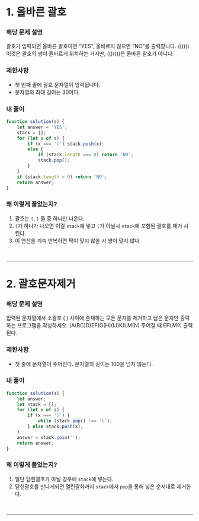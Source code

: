 # 1. 올바른 괄호

### 해당 문제 설명

괄호가 입력되면 올바른 괄호이면 “YES", 올바르지 않으면 ”NO"를 출력합니다.
(())() 이것은 괄호의 쌍이 올바르게 위치하는 거지만, (()()))은 올바른 괄호가 아니다.

### 제한사항

- 첫 번째 줄에 괄호 문자열이 입력됩니다.
- 문자열의 최대 길이는 30이다.

### 내 풀이

```js
function solution(s) {
	let answer = 'YES';
	stack = [];
	for (let x of s) {
		if (x === '(') stack.push(x);
		else {
			if (stack.length === 0) return 'NO';
			stack.pop();
		}
	}
	if (stack.length > 0) return 'NO';
	return answer;
}
```

### 왜 이렇게 풀었는지?

1. 괄호는 `(`, `)` 둘 중 하나만 나온다.
2. `(`가 하나가 나오면 이걸 `stack`에 넣고 `(`가 아닐시 `stack`에 포함된 괄호를 제거 시킨다.
3. 이 연산을 계속 반복하면 짝이 맞지 않을 시 쌍이 맞지 않다.

<br>

---

# 2. 괄호문자제거

### 해당 문제 설명

입력된 문자열에서 소괄호 ( ) 사이에 존재하는 모든 문자를 제거하고 남은 문자만 출력하는 프로그램을 작성하세요.
(A(BC)D)EF(G(H)(IJ)K)LM(N) 주어질 때 EFLM이 출력된다.

### 제한사항

- 첫 줄에 문자열이 주어진다. 문자열의 길이는 100을 넘지 않는다.

### 내 풀이

```js
function solution(s) {
	let answer;
	let stack = [];
	for (let x of s) {
		if (x === ')') {
			while (stack.pop() !== '(');
		} else stack.push(x);
	}
	answer = stack.join('');
	return answer;
}
```

### 왜 이렇게 풀었는지?

1. 일단 닫힌괄호가 아닐 경우에 `stack`에 넣는다.
2. 닫힌괄호를 만나게되면 열린괄화까지 `stack`에서 `pop`을 통해 넣은 순서대로 제거한다.

<br>

---
